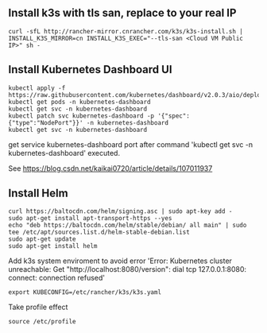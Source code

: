 ## Install k3s with tls san, replace <Cloud VM Public IP> to your real IP
```
curl -sfL http://rancher-mirror.cnrancher.com/k3s/k3s-install.sh | INSTALL_K3S_MIRROR=cn INSTALL_K3S_EXEC="--tls-san <Cloud VM Public IP>" sh -
```

## Install Kubernetes Dashboard UI

```
kubectl apply -f https://raw.githubusercontent.com/kubernetes/dashboard/v2.0.3/aio/deploy/recommended.yaml
kubectl get pods -n kubernetes-dashboard
kubectl get svc -n kubernetes-dashboard
kubectl patch svc kubernetes-dashboard -p '{"spec":{"type":"NodePort"}}' -n kubernetes-dashboard
kubectl get svc -n kubernetes-dashboard
```

get service kubernetes-dashboard port after command 'kubectl get svc -n kubernetes-dashboard' executed.
  
See https://blog.csdn.net/kaikai0720/article/details/107011937

## Install Helm

```
curl https://baltocdn.com/helm/signing.asc | sudo apt-key add -
sudo apt-get install apt-transport-https --yes
echo "deb https://baltocdn.com/helm/stable/debian/ all main" | sudo tee /etc/apt/sources.list.d/helm-stable-debian.list
sudo apt-get update
sudo apt-get install helm
```

Add k3s system enviroment to avoid error 'Error: Kubernetes cluster unreachable: Get "http://localhost:8080/version": dial tcp 127.0.0.1:8080: connect: connection refused'
```
export KUBECONFIG=/etc/rancher/k3s/k3s.yaml
```

Take profile effect
```
source /etc/profile
```
